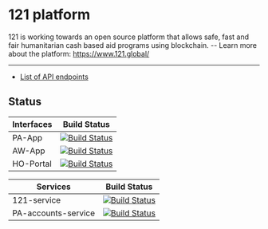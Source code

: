 121 platform
============

121 is working towards an open source platform that allows safe, fast and fair humanitarian cash based aid programs using blockchain.  -- Learn more about the platform: <https://www.121.global/>

---
- [List of API endpoints](./API%20Reference.md)  

## Status

| Interfaces | Build Status |
|------------|--------------|
| PA-App  | [![Build Status](https://dev.azure.com/global121/121%20Platform/_apis/build/status/Interface%20-%20PA-App?branchName=master)](https://dev.azure.com/global121/121%20Platform/_build/latest?definitionId=17&branchName=master) |
| AW-App  | [![Build Status](https://dev.azure.com/global121/121%20Platform/_apis/build/status/Interface%20-%20AW-App?branchName=master)](https://dev.azure.com/global121/121%20Platform/_build/latest?definitionId=18&branchName=master) |
| HO-Portal  | [![Build Status](https://dev.azure.com/global121/121%20Platform/_apis/build/status/Interface%20-%20HO-Portal?branchName=master)](https://dev.azure.com/global121/121%20Platform/_build/latest?definitionId=13&branchName=master) |

| Services | Build Status |
|----------|--------------|
| 121-service | [![Build Status](https://dev.azure.com/global121/121%20Platform/_apis/build/status/Service%20-%20Programs?branchName=master)](https://dev.azure.com/global121/121%20Platform/_build/latest?definitionId=12&branchName=master) |
| PA-accounts-service | [![Build Status](https://dev.azure.com/global121/121%20Platform/_apis/build/status/Service%20-%20PA-accounts-service?branchName=master)](https://dev.azure.com/global121/121%20Platform/_build/latest?definitionId=19&branchName=master) |

